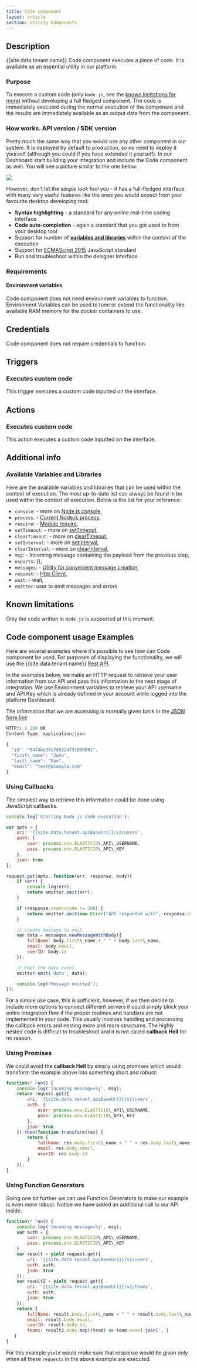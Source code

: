 ```yaml
---
title: Code component
layout: article
section: Utility Components
---
```


## Description

{{site.data.tenant.name}} Code component executes a piece of code. It is available
as an essential utility in our platform.

### Purpose

To execute a custom code (only `Node.js`, see the [known limitations for more](#known-limitations))
without developing a full fledged component. The code is immediately executed
during the normal execution of the component and the results are immediately
available as an output data from the component.

### How works.  API version / SDK version

Pretty much the same way that you would use any other component in our system.
It is deployed by default to production, so no need to deploy it yourself (although
you could if you have extended it yourself). In our Dashboard start building your
integration and include the Code component as well. You will see a picture similar
to the one below:

![](https://s3.amazonaws.com/cdn.freshdesk.com/data/helpdesk/attachments/production/14018804997/original/JeiuYO-31ocTuv6E-O3lqUzqVMTqMRxSOw.png?1501499642)

However, don't let the _simple look_ fool you - it has a full-fledged interface
with many very useful features like the ones you would expect from your favourite
desktop developing tool:

*   **Syntax highlighting** - a standard for any online real-time coding interface
*   **Code auto-completion** - again a standard that you got used to from your desktop tool
*   Support for number of **[variables and libraries](#available-variables-and-libraries)** within the context of the execution
*   Support for [ECMAScript 2015](https://en.wikipedia.org/wiki/ECMAScript) JavaScript standard
*   Run and troubleshoot within the designer interface.

### Requirements

#### Environment variables

Code component does not need environment variables to function. Environment Variables
can be used to tune or extend the functionality like available RAM memory for the
docker containers to use.

## Credentials

Code component does not require credentials to function.

## Triggers

### Executes custom code

This trigger executes a custom code inputted on the interface.

## Actions

### Executes custom code

This action executes a custom code inputted on the interface.

## Additional info

### Available Variables and Libraries

Here are the available variables and libraries that can be used within the context
of execution. The most up-to-date list can always be found in be used within the
context of execution. Below is the list for your reference:

*   `console`: - more on [Node.js console](https://nodejs.org/dist/latest-v5.x/docs/api/console.html),
*   `process`: - [Current Node.js process](https://nodejs.org/dist/latest-v5.x/docs/api/process.html),
*   `require`: - [Module require](https://nodejs.org/dist/latest-v5.x/docs/api/modules.html),
*   `setTimeout`: - more on [setTimeout](https://nodejs.org/dist/latest-v5.x/docs/api/timers.html),
*   `clearTimeout`: - more on [clearTimeout](https://nodejs.org/dist/latest-v5.x/docs/api/timers.html),
*   `setInterval`: - more on [setInterval](https://nodejs.org/dist/latest-v5.x/docs/api/timers.html),
*   `clearInterval`: - more on [clearInterval](https://nodejs.org/dist/latest-v5.x/docs/api/timers.html),
*   `msg`: - Incoming message containing the payload from the previous step,
*   `exports`: {},
*   `messages`: - [Utility for convenient message creation](https://github.com/elasticio/elasticio-node/blob/master/lib/messages.js),
*   `request`: - [Http Client](https://github.com/id0x3d/co-request),
*   `wait`: - wait,
*   `emitter`: user to emit messages and errors


## Known limitations

Only the code written in `Node.js` is supported at this moment.

## Code component usage Examples

Here are several examples where it's possible to see how can Code component be
used. For purposes of displaying the functionality, we will use the
{{site.data.tenant.name}} [Rest API]({{site.data.tenant.apiBaseUri}}/docs/#introduction).

In the examples below, we make an HTTP request to retrieve your user information
from our API and pass this information to the next stage of integration. We use
Environment variables to retrieve your API username and API Key which is already
defined in your account while logged into the platform Dashboard.

The information that we are accessing is normally given back in the
[JSON form like]({{site.data.tenant.apiBaseUri}}/docs/#users):

```js
HTTP/1.1 200 OK
Content-Type: application/json

{
  "id": "54f4be3fe7d5224f91000001",
  "first\_name": "John",
  "last\_name": "Doe",
  "email": "test@example.com"
}
```

### Using Callbacks

The simplest way to retrieve this information could be done using JavaScript callbacks.

```js
console.log('Starting Node.js code execution');

var opts = {
    uri: '{{site.data.tenant.apiBaseUri}}/v2/users',
    auth: {
        user: process.env.ELASTICIO\_API\_USERNAME,
        pass: process.env.ELASTICIO\_API\_KEY
    },
    json: true
};

request.get(opts, function(err, response, body){
    if (err) {
        console.log(err);
        return emitter.emit(err);
    }

    if (response.statusCode != 200) {
        return emitter.emit(new Error("API responded with", response.statusCode));
    }

    // create message to emit
    var data = messages.newMessageWithBody({
        fullName: body.first\_name + " " + body.last\_name,
        email: body.email,
        userID: body.id
    });

    // Emit the data event
    emitter.emit('data', data);

    console.log('Message emitted');
});
```

For a simple use case, this is sufficient, however, if we then decide to include
more options to connect different servers it could simply block your entire
integration flow if the proper routines and handlers are not implemented in your
code. This usually involves handling and processing the callback errors and
nesting more and more structures. The highly nested code is difficult to
troubleshoot and it is not called **callback Hell** for no reason.

### Using Promises

We could avoid the **callback Hell** by simply using promises which would transform
the example above into something short and robust:

```js
function\* run() {
    console.log('Incoming message=%j', msg);
    return request.get({
        uri: '{{site.data.tenant.apiBaseUri}}/v2/users',
        auth: {
            user: process.env.ELASTICIO\_API\_USERNAME,
            pass: process.env.ELASTICIO\_API\_KEY
        },
        json: true
    }).then(function transform(res) {
        return {
            fullName: res.body.first\_name + " " + res.body.last\_name,
            email: res.body.email,
            userID: res.body.id
        }
    });
}
```

### Using Function Generators

Going one bit further we can use Function Generators to make our example is even
more robust. Notice we have added an additional call to our API inside.


```js
function\* run() {
    console.log('Incoming message=%j', msg);
    var auth = {
        user: process.env.ELASTICIO\_API\_USERNAME,
        pass: process.env.ELASTICIO\_API\_KEY
    }
    var result = yield request.get({
        uri: '{{site.data.tenant.apiBaseUri}}/v2/users',
        auth: auth,
        json: true
    });
    var result2 = yield request.get({
        uri: '{{site.data.tenant.apiBaseUri}}/v2/teams',
        auth: auth,
        json: true
    });
    return {
        fullName: result.body.first\_name + " " + result.body.last\_name,
        email: result.body.email,
        userID: result.body.id,
        teams: result2.body.map((team) => team.name).join(',')
   }
}
```

For this example `yield` would _make sure_ that response would be given only
when all these `requests` in the above example are executed.
